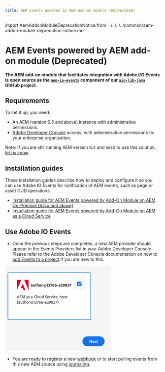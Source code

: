 ```yaml
---
title: AEM Events powered by AEM add-on module (Deprecated)
---
```


import AemAddonModuleDeprecationNotice from '../../../../common/aem-addon-module-deprecation-notice.md'

# AEM Events powered by AEM add-on module (Deprecated)

<AemAddonModuleDeprecationNotice />

**The AEM add-on module that facilitates integration with Adobe I/O Events is open source as the [`aem-io-events`](https://github.com/adobe/aio-lib-java/tree/main/aem/aio_aem_events) component of our [`aio-lib-java`](https://github.com/adobe/aio-lib-java) GitHub project.**

## Requirements

To set it up, you need:

- An AEM (version 6.5 and above) instance with administrative permissions.
- [Adobe Developer Console](https://developer.adobe.com/console/) access, with administrative permissions for your enterprise organization.

Note: If you are still running AEM version 6.4 and wish to use this solution, [let us know](https://github.com/adobe/aio-lib-java/issues/104).

## Installation guides

These installation guides describe how to deploy and configure it so you can use Adobe IO Events for notification of AEM events, such as page or asset CUD operations.

- [Installation guide for AEM Events powered by Add-On Module on AEM On-Premise (6.5.x and above)](aem-on-premise-install.md)
- [Installation guide for AEM Events powered by Add-On Module on AEM as a Cloud Service](aem-skyline-install.md)

## Use Adobe IO Events

- Once the previous steps are completed, a new AEM provider should appear in the Events Providers list in your Adobe Developer Console.
Please refer to the Adobe Developer Console documentation on how to [add Events to a project](https://developer.adobe.com/developer-console/docs/guides/services/services-add-event/) if you are new to this.

![Adobe Developer Console showing an AEM Events Provider](../../../img/add_skyline_event_provider.png "Adobe Developer Console showing an AEM Events Provider")

- You are ready to register a new [webhook](/src/pages/guides/index.md) or to start pulling events from this new AEM source using [journaling](/src/pages/guides/journaling-intro.md).
